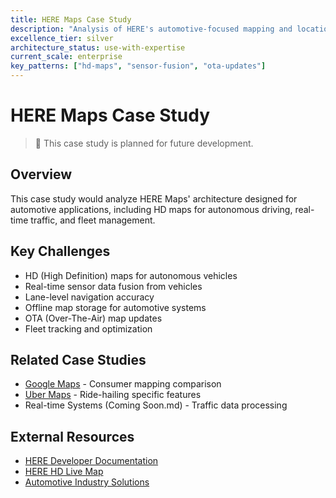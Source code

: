 ```yaml
---
title: HERE Maps Case Study
description: "Analysis of HERE's automotive-focused mapping and location platform"
excellence_tier: silver
architecture_status: use-with-expertise
current_scale: enterprise
key_patterns: ["hd-maps", "sensor-fusion", "ota-updates"]
---
```


# HERE Maps Case Study

> 🚧 This case study is planned for future development.

## Overview
This case study would analyze HERE Maps' architecture designed for automotive applications, including HD maps for autonomous driving, real-time traffic, and fleet management.

## Key Challenges
- HD (High Definition) maps for autonomous vehicles
- Real-time sensor data fusion from vehicles
- Lane-level navigation accuracy
- Offline map storage for automotive systems
- OTA (Over-The-Air) map updates
- Fleet tracking and optimization

## Related Case Studies
- [Google Maps](/architects-handbook/case-studies/location-services/google-maps/) - Consumer mapping comparison
- [Uber Maps](/architects-handbook/case-studies/location-services/uber-maps/) - Ride-hailing specific features
- Real-time Systems (Coming Soon.md) - Traffic data processing

## External Resources
- [HERE Developer Documentation](https://developer.here.com/)
- [HERE HD Live Map](https://www.here.com/platform/HD-live-map)
- [Automotive Industry Solutions](https://www.here.com/solutions/automotive)